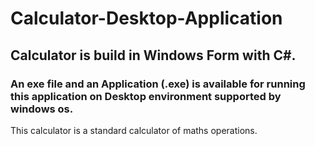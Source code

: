 # Calculator-Desktop-Application

## Calculator is build in Windows Form with C#.

### An exe file and an Application (.exe) is available for running this application on Desktop environment supported by windows os.

This calculator is a standard calculator of maths operations.
